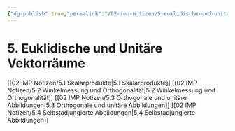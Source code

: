 ```yaml
---
{"dg-publish":true,"permalink":"/02-imp-notizen/5-euklidische-und-unitaere-vektorraeume/","dgHomeLink":true,"dgPassFrontmatter":false}
---
```


# 5. Euklidische und Unitäre Vektorräume
[[02 IMP Notizen/5.1 Skalarprodukte|5.1 Skalarprodukte]]
[[02 IMP Notizen/5.2 Winkelmessung und Orthogonalität|5.2 Winkelmessung und Orthogonalität]]
[[02 IMP Notizen/5.3 Orthogonale und unitäre Abbildungen|5.3 Orthogonale und unitäre Abbildungen]]
[[02 IMP Notizen/5.4 Selbstadjungierte Abbildungen|5.4 Selbstadjungierte Abbildungen]]
